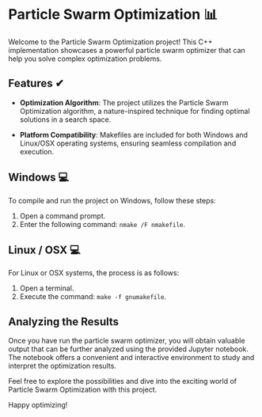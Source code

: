 # Particle Swarm Optimization 📊

Welcome to the Particle Swarm Optimization project! This C++ implementation showcases a powerful particle swarm optimizer that can help you solve complex optimization problems.

## Features ✔

- **Optimization Algorithm**: The project utilizes the Particle Swarm Optimization algorithm, a nature-inspired technique for finding optimal solutions in a search space.

- **Platform Compatibility**: Makefiles are included for both Windows and Linux/OSX operating systems, ensuring seamless compilation and execution.

## Windows 💻

To compile and run the project on Windows, follow these steps:

1. Open a command prompt.
2. Enter the following command: `nmake /F nmakefile`.

## Linux / OSX 💻

For Linux or OSX systems, the process is as follows:

1. Open a terminal.
2. Execute the command: `make -f gnumakefile`.

## Analyzing the Results 

Once you have run the particle swarm optimizer, you will obtain valuable output that can be further analyzed using the provided Jupyter notebook. The notebook offers a convenient and interactive environment to study and interpret the optimization results.

Feel free to explore the possibilities and dive into the exciting world of Particle Swarm Optimization with this project.

Happy optimizing!
